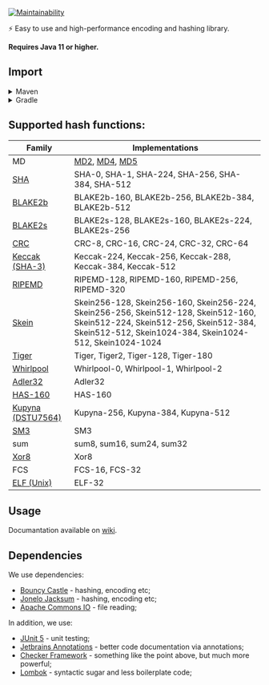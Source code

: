 [![Maintainability](https://api.codeclimate.com/v1/badges/440f3b75ec8f41c25ea8/maintainability)](https://codeclimate.com/github/BlackBaroness/cryptography/maintainability)

⚡ Easy to use and high-performance encoding and hashing library.

**Requires Java 11 or higher.**

## Import

<details>
  <summary>Maven</summary>

Add this to your `pom.xml`:

```xml

<repository>
    <id>jitpack.io</id>
    <url>https://jitpack.io</url>
</repository>
```

```xml

<dependency>
    <groupId>com.github.BlackBaroness</groupId>
    <artifactId>cryptography</artifactId>
    <version>master-SNAPSHOT</version>
</dependency>
```

</details>

<details>
  <summary>Gradle</summary>

Add this to your `build.gradle`:

```gradle
allprojects {
    repositories {
        ...
        maven { url 'https://jitpack.io' }
    }
}
```

```gradle
dependencies {
    implementation 'com.github.BlackBaroness:cryptography:master-SNAPSHOT'
}
```

</details>

## Supported hash functions:

| Family                                                                     | Implementations                                                                                                                                                                          |
|----------------------------------------------------------------------------|------------------------------------------------------------------------------------------------------------------------------------------------------------------------------------------|
| MD                                                                         | [MD2](https://en.wikipedia.org/wiki/MD2_(hash_function)), [MD4](https://en.wikipedia.org/wiki/MD4), [MD5](https://en.wikipedia.org/wiki/MD5)                                             |
| [SHA](https://en.wikipedia.org/wiki/SHA-1)                                 | SHA-0, SHA-1, SHA-224, SHA-256, SHA-384, SHA-512                                                                                                                                         |
| [BLAKE2b](https://en.wikipedia.org/wiki/BLAKE_(hash_function))             | BLAKE2b-160, BLAKE2b-256, BLAKE2b-384, BLAKE2b-512                                                                                                                                       |
| [BLAKE2s](https://en.wikipedia.org/wiki/BLAKE_(hash_function))             | BLAKE2s-128, BLAKE2s-160, BLAKE2s-224, BLAKE2s-256                                                                                                                                       |
| [CRC](https://en.wikipedia.org/wiki/Cyclic_redundancy_check)               | CRC-8, CRC-16, CRC-24, CRC-32, CRC-64                                                                                                                                                    |
| [Keccak (SHA-3)](https://en.wikipedia.org/wiki/SHA-3)                      | Keccak-224, Keccak-256, Keccak-288, Keccak-384, Keccak-512                                                                                                                               |
| [RIPEMD](https://en.wikipedia.org/wiki/RIPEMD)                             | RIPEMD-128, RIPEMD-160, RIPEMD-256, RIPEMD-320                                                                                                                                           |
| [Skein](https://en.wikipedia.org/wiki/Skein_(hash_function))               | Skein256-128, Skein256-160, Skein256-224, Skein256-256, Skein512-128, Skein512-160, Skein512-224, Skein512-256, Skein512-384, Skein512-512, Skein1024-384, Skein1024-512, Skein1024-1024 |
| [Tiger](https://en.wikipedia.org/wiki/Tiger_(hash_function))               | Tiger, Tiger2, Tiger-128, Tiger-180                                                                                                                                                      |
| [Whirlpool](https://en.wikipedia.org/wiki/Whirlpool_(hash_function))       | Whirlpool-0, Whirlpool-1, Whirlpool-2                                                                                                                                                    |
| [Adler32](https://en.wikipedia.org/wiki/Adler-32)                          | Adler32                                                                                                                                                                                  |
| [HAS-160](https://en.wikipedia.org/wiki/HAS-160)                           | HAS-160                                                                                                                                                                                  |
| [Kupyna (DSTU7564)](https://en.wikipedia.org/wiki/Kupyna)                  | Kupyna-256, Kupyna-384, Kupyna-512                                                                                                                                                       |
| [SM3](https://en.wikipedia.org/wiki/SM3_(hash_function))                   | SM3                                                                                                                                                                                      |
| sum                                                                        | sum8, sum16, sum24, sum32                                                                                                                                                                |
| [Xor8](https://en.wikipedia.org/wiki/Longitudinal_redundancy_check)        | Xor8                                                                                                                                                                                     |
| FCS                                                                        | FCS-16, FCS-32                                                                                                                                                                           |
| [ELF (Unix)](https://en.wikipedia.org/wiki/Executable_and_Linkable_Format) | ELF-32                                                                                                                                                                                   |

## Usage

Documantation available on [wiki](https://github.com/BlackBaroness/cryptography/wiki).

## Dependencies

We use dependencies:

- [Bouncy Castle](https://www.bouncycastle.org/) - hashing, encoding etc;
- [Jonelo Jacksum](https://github.com/jonelo/jacksum) - hashing, encoding etc;
- [Apache Commons IO](https://commons.apache.org/proper/commons-io/) - file reading;

In addition, we use:

- [JUnit 5](https://junit.org/junit5/) - unit testing;
- [Jetbrains Annotations](https://www.jetbrains.com/help/idea/annotating-source-code.html) - better code
  documentation via annotations;
- [Checker Framework](https://checkerframework.org/) - something like the point above, but much more powerful;
- [Lombok](https://projectlombok.org/) - syntactic sugar and less boilerplate code; 